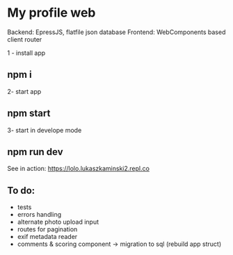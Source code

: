 # My profile web
Backend: EpressJS, flatfile json database
Frontend: WebComponents based client router

1 - install app
## npm i
2- start app
## npm start
3- start in develope mode
## npm run dev

See in action: https://lolo.lukaszkaminski2.repl.co

## To do:
- tests
- errors handling
- alternate photo upload input
- routes for pagination
- exif metadata reader
- comments & scoring component -> migration to sql (rebuild app struct)
